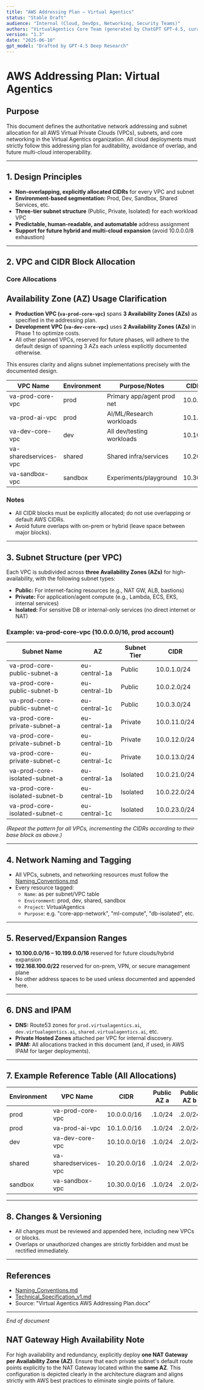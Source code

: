 ```yaml
---
title: "AWS Addressing Plan – Virtual Agentics"
status: "Stable Draft"
audience: "Internal (Cloud, DevOps, Networking, Security Teams)"
authors: "VirtualAgentics Core Team (generated by ChatGPT GPT-4.5, curated by Ben)"
version: "1.3"
date: "2025-06-10"
gpt_model: "Drafted by GPT-4.5 Deep Research"
---
```


# AWS Addressing Plan: Virtual Agentics

## Purpose

This document defines the authoritative network addressing and subnet allocation for all AWS Virtual Private Clouds (VPCs), subnets, and core networking in the Virtual Agentics organization. All cloud deployments must strictly follow this addressing plan for auditability, avoidance of overlap, and future multi-cloud interoperability.

---

## 1. Design Principles

- **Non-overlapping, explicitly allocated CIDRs** for every VPC and subnet
- **Environment-based segmentation:** Prod, Dev, Sandbox, Shared Services, etc.
- **Three-tier subnet structure** (Public, Private, Isolated) for each workload VPC
- **Predictable, human-readable, and automatable** address assignment
- **Support for future hybrid and multi-cloud expansion** (avoid 10.0.0.0/8 exhaustion)

---

## 2. VPC and CIDR Block Allocation

### Core Allocations

## Availability Zone (AZ) Usage Clarification

- **Production VPC (`va-prod-core-vpc`)** spans **3 Availability Zones (AZs)** as specified in the addressing plan.
- **Development VPC (`va-dev-core-vpc`)** uses **2 Availability Zones (AZs)** in Phase 1 to optimize costs. 
- All other planned VPCs, reserved for future phases, will adhere to the default design of spanning 3 AZs each unless explicitly documented otherwise.

This ensures clarity and aligns subnet implementations precisely with the documented design.


| VPC Name                | Environment | Purpose/Notes               | CIDR Block        | AWS Account                 |
|-------------------------|-------------|-----------------------------|-------------------|-----------------------------|
| va-prod-core-vpc        | prod        | Primary app/agent prod net  | 10.0.0.0/16       | va-prod-core-acct           |
| va-prod-ai-vpc          | prod        | AI/ML/Research workloads    | 10.1.0.0/16       | va-prod-ai-acct           |
| va-dev-core-vpc         | dev         | All dev/testing workloads   | 10.10.0.0/16      | va-dev-core-acct            |
| va-sharedservices-vpc   | shared      | Shared infra/services       | 10.20.0.0/16      | va-sharedservices-acct      |
| va-sandbox-vpc          | sandbox     | Experiments/playground      | 10.30.0.0/16      | va-sandbox-acct             |

### Notes
- All CIDR blocks must be explicitly allocated; do not use overlapping or default AWS CIDRs.
- Avoid future overlaps with on-prem or hybrid (leave space between major blocks).

---

## 3. Subnet Structure (per VPC)

Each VPC is subdivided across **three Availability Zones (AZs)** for high-availability, with the following subnet types:

- **Public:** For internet-facing resources (e.g., NAT GW, ALB, bastions)
- **Private:** For application/agent compute (e.g., Lambda, ECS, EKS, internal services)
- **Isolated:** For sensitive DB or internal-only services (no direct internet or NAT)

### Example: va-prod-core-vpc (10.0.0.0/16, prod account)

| Subnet Name                       | AZ             | Subnet Tier  | CIDR            |
|------------------------------------|----------------|--------------|-----------------|
| va-prod-core-public-subnet-a       | eu-central-1a  | Public       | 10.0.1.0/24     |
| va-prod-core-public-subnet-b       | eu-central-1b  | Public       | 10.0.2.0/24     |
| va-prod-core-public-subnet-c       | eu-central-1c  | Public       | 10.0.3.0/24     |
| va-prod-core-private-subnet-a      | eu-central-1a  | Private      | 10.0.11.0/24    |
| va-prod-core-private-subnet-b      | eu-central-1b  | Private      | 10.0.12.0/24    |
| va-prod-core-private-subnet-c      | eu-central-1c  | Private      | 10.0.13.0/24    |
| va-prod-core-isolated-subnet-a     | eu-central-1a  | Isolated     | 10.0.21.0/24    |
| va-prod-core-isolated-subnet-b     | eu-central-1b  | Isolated     | 10.0.22.0/24    |
| va-prod-core-isolated-subnet-c     | eu-central-1c  | Isolated     | 10.0.23.0/24    |

*(Repeat the pattern for all VPCs, incrementing the CIDRs according to their base block as above.)*

---

## 4. Network Naming and Tagging

- All VPCs, subnets, and networking resources must follow the [Naming_Conventions.md](Naming_Conventions.md)
- Every resource tagged:
  - `Name`: as per subnet/VPC table
  - `Environment`: prod, dev, shared, sandbox
  - `Project`: VirtualAgentics
  - `Purpose`: e.g. "core-app-network", "ml-compute", "db-isolated", etc.

---

## 5. Reserved/Expansion Ranges

- **10.100.0.0/16 – 10.199.0.0/16** reserved for future clouds/hybrid expansion
- **192.168.100.0/22** reserved for on-prem, VPN, or secure management plane
- No other address spaces to be used unless documented and appended here.

---

## 6. DNS and IPAM

- **DNS:** Route53 zones for `prod.virtualagentics.ai`, `dev.virtualagentics.ai`, `shared.virtualagentics.ai`, etc.
- **Private Hosted Zones** attached per VPC for internal discovery.
- **IPAM:** All allocations tracked in this document (and, if used, in AWS IPAM for larger deployments).

---

## 7. Example Reference Table (All Allocations)

| Environment | VPC Name              | CIDR          | Public AZ a | Public AZ b | Public AZ c | Private AZ a | Private AZ b | Private AZ c | Isolated AZ a | Isolated AZ b | Isolated AZ c |
|-------------|-----------------------|---------------|-------------|-------------|-------------|--------------|--------------|--------------|---------------|---------------|---------------|
| prod        | va-prod-core-vpc      | 10.0.0.0/16   | .1.0/24     | .2.0/24     | .3.0/24     | .11.0/24     | .12.0/24     | .13.0/24     | .21.0/24      | .22.0/24      | .23.0/24      |
| prod        | va-prod-ai-vpc        | 10.1.0.0/16   | .1.0/24     | .2.0/24     | .3.0/24     | .11.0/24     | .12.0/24     | .13.0/24     | .21.0/24      | .22.0/24      | .23.0/24      |
| dev         | va-dev-core-vpc       | 10.10.0.0/16  | .1.0/24     | .2.0/24     | .3.0/24     | .11.0/24     | .12.0/24     | .13.0/24     | .21.0/24      | .22.0/24      | .23.0/24      |
| shared      | va-sharedservices-vpc | 10.20.0.0/16  | .1.0/24     | .2.0/24     | .3.0/24     | .11.0/24     | .12.0/24     | .13.0/24     | .21.0/24      | .22.0/24      | .23.0/24      |
| sandbox     | va-sandbox-vpc        | 10.30.0.0/16  | .1.0/24     | .2.0/24     | .3.0/24     | .11.0/24     | .12.0/24     | .13.0/24     | .21.0/24      | .22.0/24      | .23.0/24      |

---

## 8. Changes & Versioning

- All changes must be reviewed and appended here, including new VPCs or blocks.
- Overlaps or unauthorized changes are strictly forbidden and must be rectified immediately.

---

## References

- [Naming_Conventions.md](Naming_Conventions.md)
- [Technical_Specification_v1.md](Technical_Specification_v1.md)
- Source: "Virtual Agentics AWS Addressing Plan.docx"

---

*End of document*

## NAT Gateway High Availability Note

For high availability and redundancy, explicitly deploy **one NAT Gateway per Availability Zone (AZ)**. Ensure that each private subnet's default route points explicitly to the NAT Gateway located within the **same AZ**. This configuration is depicted clearly in the architecture diagram and aligns strictly with AWS best practices to eliminate single points of failure.
